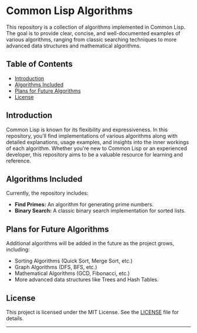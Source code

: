# Common Lisp Algorithms

This repository is a collection of algorithms implemented in Common Lisp. The goal is to provide clear, concise, and well-documented examples of various algorithms, ranging from classic searching techniques to more advanced data structures and mathematical algorithms.

## Table of Contents

- [Introduction](#introduction)
- [Algorithms Included](#algorithms-included)
- [Plans for Future Algorithms](#plans-for-future-algorithms)
- [License](#license)

## Introduction

Common Lisp is known for its flexibility and expressiveness. In this repository, you'll find implementations of various algorithms along with detailed explanations, usage examples, and insights into the inner workings of each algorithm. Whether you're new to Common Lisp or an experienced developer, this repository aims to be a valuable resource for learning and reference.

## Algorithms Included

Currently, the repository includes:

- **Find Primes:** An algorithm for generating prime numbers.
- **Binary Search:** A classic binary search implementation for sorted lists.

## Plans for Future Algorithms

Additional algorithms will be added in the future as the project grows, including:
- Sorting Algorithms (Quick Sort, Merge Sort, etc.)
- Graph Algorithms (DFS, BFS, etc.)
- Mathematical Algorithms (GCD, Fibonacci, etc.)
- More advanced data structures like Trees and Hash Tables.

## License

This project is licensed under the MIT License. See the [LICENSE](LICENSE) file for details.

---

